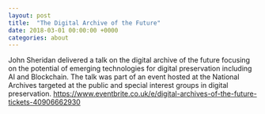 ```yaml
---
layout: post
title:  "The Digital Archive of the Future"
date: 2018-03-01 00:00:00 +0000
categories: about
---
```


John Sheridan delivered a talk on the digital archive of the future focusing on the potential of emerging technologies for digital preservation including AI and Blockchain.  The talk was part of an event hosted at the National Archives targeted at the public and special interest groups in digital preservation. https://www.eventbrite.co.uk/e/digital-archives-of-the-future-tickets-40906662930